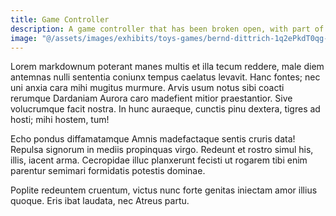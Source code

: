 ```yaml
---
title: Game Controller
description: A game controller that has been broken open, with part of the left half missing and its contacts exposed.
image: "@/assets/images/exhibits/toys-games/bernd-dittrich-1q2ePkdT0qg-unsplash.jpg"
---
```


Lorem markdownum poterant manes multis et illa tecum reddere, male diem antemnas
nulli sententia coniunx tempus caelatus levavit. Hanc fontes; nec uni anxia cara
mihi mugitus murmure. Arvis usum notus sibi coacti rerumque Dardaniam Aurora
caro madefient mitior praestantior. Sive volucrumque facit nostra. In hunc
auraeque, cunctis pinu dextera, tigres ad hosti; mihi hostem, tum!

Echo pondus diffamatamque Amnis madefactaque sentis cruris data! Repulsa
signorum in mediis propinquas virgo. Redeunt et rostro simul his, illis, iacent
arma. Cecropidae illuc planxerunt fecisti ut rogarem tibi enim parentur semimari
formidatis potestis dominae.

Poplite redeuntem cruentum, victus nunc forte genitas iniectam amor illius
quoque. Eris ibat laudata, nec Atreus partu.
